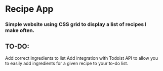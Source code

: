 # Recipe App

### Simple website using CSS grid to display a list of recipes I make often.

## TO-DO:

Add correct ingredients to list
Add integration with Todoist API to allow you to easily add ingredients for a given recipe to your to-do list.
